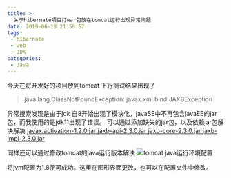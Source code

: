 ```yaml
---
title: >-
  关于hibernate项目打war包放在tomcat运行出现异常问题
date: 2019-06-18 21:59:57
tags:
 - hibernate
 - web
 - JDK
categories:
 - Java
---
```

今天在将开发好的项目放到tomcat 下行测试结果出现了
> java.lang.ClassNotFoundException: javax.xml.bind.JAXBException

异常搜索发现是由于jdk 自8开始出现了模块化，javaSE中不再包含javaEE的jar包，而我使用的是jdk11出现了错误。
可以通过添加缺失的jar包，以及依赖jar包解决解决
[javax.activation-1.2.0.jar ](http://search.maven.org/remotecontent?filepath=com/sun/activation/javax.activation/1.2.0/javax.activation-1.2.0.jar)
[jaxb-api-2.3.0.jar ](http://search.maven.org/remotecontent?filepath=javax/xml/bind/jaxb-api/2.3.0/jaxb-api-2.3.0.jar)
[jaxb-core-2.3.0.jar ](http://search.maven.org/remotecontent?filepath=com/sun/xml/bind/jaxb-core/2.3.0/jaxb-core-2.3.0.jar)
[jaxb-impl-2.3.0.jar ](http://search.maven.org/remotecontent?filepath=com/sun/xml/bind/jaxb-impl/2.3.0/jaxb-impl-2.3.0.jar)

同样还可以通过修改tomcat的java运行版本解决
![tomcat java运行环境配置](https://img-blog.csdnimg.cn/20190522193108882.png?x-oss-process=image/watermark,type_ZmFuZ3poZW5naGVpdGk,shadow_10,text_aHR0cHM6Ly9ibG9nLmNzZG4ubmV0L3FxXzQwODI3Nzgw,size_16,color_FFFFFF,t_70)

将jvm配置为1.8便可成功。这里在图形界面更改，也可以在配置文件中修改。